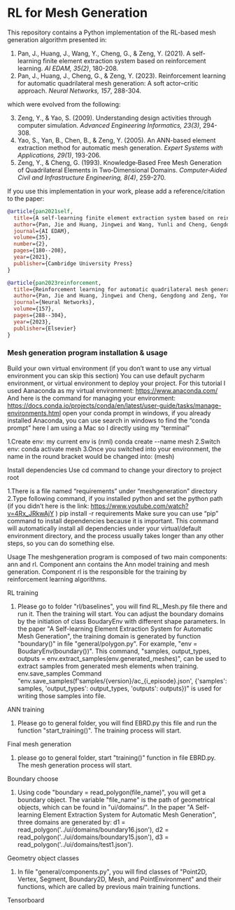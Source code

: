 # RL for Mesh Generation

This repository contains a Python implementation of the RL-based mesh generation algorithm presented in:

1. Pan, J., Huang, J., Wang, Y., Cheng, G., & Zeng, Y. (2021). A self-learning finite element extraction system based on reinforcement learning. *AI EDAM, 35(2)*, 180-208.
2. Pan, J., Huang, J., Cheng, G., & Zeng, Y. (2023). Reinforcement learning for automatic quadrilateral mesh generation: A soft actor–critic approach. *Neural Networks, 157*, 288-304.

which were evolved from the following:

3. Zeng, Y., & Yao, S. (2009). Understanding design activities through computer simulation. *Advanced Engineering Informatics, 23(3)*, 294-308.
4. Yao, S., Yan, B., Chen, B., & Zeng, Y. (2005). An ANN-based element extraction method for automatic mesh generation. *Expert Systems with Applications, 29(1)*, 193-206.
5. Zeng, Y., & Cheng, G. (1993). Knowledge‐Based Free Mesh Generation of Quadrilateral Elements in Two‐Dimensional Domains. *Computer‐Aided Civil and Infrastructure Engineering, 8(4)*, 259-270.

If you use this implementation in your work, please add a reference/citation to the paper:

```bibtex
@article{pan2021self,
  title={A self-learning finite element extraction system based on reinforcement learning},
  author={Pan, Jie and Huang, Jingwei and Wang, Yunli and Cheng, Gengdong and Zeng, Yong},
  journal={AI EDAM},
  volume={35},
  number={2},
  pages={180--208},
  year={2021},
  publisher={Cambridge University Press}
}

@article{pan2023reinforcement,
  title={Reinforcement learning for automatic quadrilateral mesh generation: A soft actor--critic approach},
  author={Pan, Jie and Huang, Jingwei and Cheng, Gengdong and Zeng, Yong},
  journal={Neural Networks},
  volume={157},
  pages={288--304},
  year={2023},
  publisher={Elsevier}
}
```

### Mesh generation program installation & usage

Build your own virtual environment (if you don’t want to use any virtual environment you can skip this section)
You can use default pycharm environment, or virtual environment to deploy your project. For this tutorial I used Aanaconda as my virtual environment: https://www.anaconda.com/ And here is the command for managing your environment: https://docs.conda.io/projects/conda/en/latest/user-guide/tasks/manage-environments.html open your conda prompt in windows, if you already installed Anaconda, you can use search in windows to find the “conda prompt” here I am using a Mac so I directly using my “terminal”

1.Create env: my current env is (nml) conda create --name mesh
2.Switch env: conda activate mesh
3.Once you switched into your environment, the name in the round bracket would be changed into: (mesh)

Install dependencies
Use cd command to change your directory to project root

1.There is a file named “requirements” under “meshgeneration” directory
2.Type following command, if you installed python and set the python path (if you didn’t here is the link: https://www.youtube.com/watch?v=4Rx_JRkwAjY ) pip install -r requirements
Make sure you can use “pip” command to install dependencies because it is important. This command will automatically install all dependencies under your virtual/default environment directory, and the process usually takes longer than any other steps, so you can do something else.

Usage
The meshgeneration program is composed of two main components: ann and rl. Component ann contains the Ann model training and mesh generation.
Component rl is the responsible for the training by reinforcement learning algorithms.

RL training
1. Please go to folder "rl/baselines", you will find RL_Mesh.py file there and run it. Then the training will start.
   You can adjust the boundary domains by the initiation of class BoudaryEnv with different shape parameters.
   In the paper "A Self-learning Element Extraction System for Automatic Mesh Generation", the training domain is generated by function "boundary()" in file "general/polygon.py". For example, "env = BoudaryEnv(boundary())".
   This command, "samples, output_types, outputs = env.extract_samples(env.generated_meshes)", can be used to extract samples from generated mesh elements when training.
   env.save_samples
   Command "env.save_samples(f'samples/{version}/ac_{i_episode}.json', {'samples': samples, 'output_types': output_types, 'outputs': outputs})" is used for writing those samples into file.


ANN training
1. Please go to general folder, you will find EBRD.py this file and run the function "start_training()". The training process will start.

Final mesh generation
1. please go to general folder, start "training()" function in file EBRD.py. The mesh generation process will start.

Boundary choose
1. Using code "boundary = read_polygon(file_name)", you will get a boundary object. The variable "file_name" is the path of geometrical objects, which can be found in "ui/domains/".
   In the paper "A Self-learning Element Extraction System for Automatic Mesh Generation", three domains are generated by:
   d1 = read_polygon('../ui/domains/boundary16.json'),
   d2 = read_polygon('../ui/domains/boundary15.json'),
   d3 = read_polygon('../ui/domains/test1.json').

Geometry object classes
1. In file "general/components.py", you will find classes of "Point2D, Vertex, Segment, Boundary2D, Mesh, and PointEnvironment" and their functions, which are called by previous main training functions.

Tensorboard
